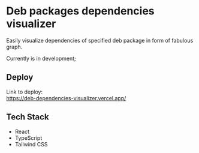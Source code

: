 # Deb packages dependencies visualizer

Easily visualize dependencies of specified deb package in form of fabulous graph.

Currently is in development;

## Deploy
Link to deploy:  
https://deb-dependencies-visualizer.vercel.app/

## Tech Stack
- React  
- TypeScript  
- Tailwind CSS  

